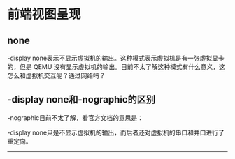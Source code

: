# 前端视图呈现

## none

-display none表示不显示虚拟机的输出。这种模式表示虚拟机是有一张虚拟显卡的，但是 QEMU 没有显示虚拟机的输出。目前不太了解这种模式有什么意义，这怎么和虚拟机交互呢？通过网络吗？


## -display none和-nographic的区别

-nographic目前不太了解，看官方文档的意思是：

-display none只是不显示虚拟机的输出，而后者还对虚拟机的串口和并口进行了重定向。



---
